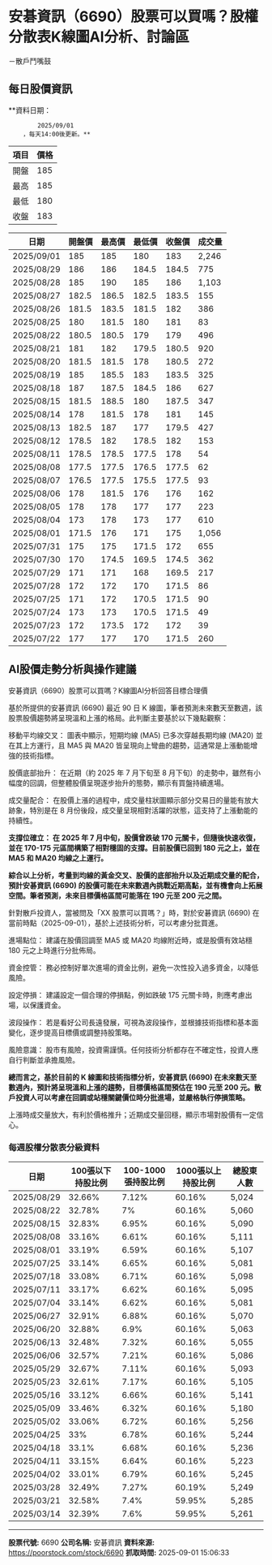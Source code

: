 # 安碁資訊（6690）股票可以買嗎？股權分散表K線圖AI分析、討論區
－散戶鬥嘴鼓

## 每日股價資訊

**資料日期：
        
            2025/09/01
        ，每天14:00後更新。**

| 項目 | 價格 |
|------|------|
| 開盤 | 185 |
| 最高 | 185 |
| 最低 | 180 |
| 收盤 | 183 |

| 日期 | 開盤價 | 最高價 | 最低價 | 收盤價 | 成交量 |
|------|--------|--------|--------|--------|--------|
| 2025/09/01 | 185 | 185 | 180 | 183 | 2,246 |
| 2025/08/29 | 186 | 186 | 184.5 | 184.5 | 775 |
| 2025/08/28 | 185 | 190 | 185 | 186 | 1,103 |
| 2025/08/27 | 182.5 | 186.5 | 182.5 | 183.5 | 155 |
| 2025/08/26 | 181.5 | 183.5 | 181.5 | 182 | 386 |
| 2025/08/25 | 180 | 181.5 | 180 | 181 | 83 |
| 2025/08/22 | 180.5 | 180.5 | 179 | 179 | 496 |
| 2025/08/21 | 181 | 182 | 179.5 | 180.5 | 920 |
| 2025/08/20 | 181.5 | 181.5 | 178 | 180.5 | 272 |
| 2025/08/19 | 185 | 185.5 | 183 | 183.5 | 325 |
| 2025/08/18 | 187 | 187.5 | 184.5 | 186 | 627 |
| 2025/08/15 | 181.5 | 188.5 | 180 | 187.5 | 347 |
| 2025/08/14 | 178 | 181.5 | 178 | 181 | 145 |
| 2025/08/13 | 182.5 | 187 | 177 | 179.5 | 427 |
| 2025/08/12 | 178.5 | 182 | 178.5 | 182 | 153 |
| 2025/08/11 | 178.5 | 178.5 | 177.5 | 178 | 54 |
| 2025/08/08 | 177.5 | 177.5 | 176.5 | 177.5 | 62 |
| 2025/08/07 | 176.5 | 177.5 | 175.5 | 177.5 | 93 |
| 2025/08/06 | 178 | 181.5 | 176 | 176 | 162 |
| 2025/08/05 | 178 | 178 | 177 | 177 | 223 |
| 2025/08/04 | 173 | 178 | 173 | 177 | 610 |
| 2025/08/01 | 171.5 | 176 | 171 | 175 | 1,056 |
| 2025/07/31 | 175 | 175 | 171.5 | 172 | 655 |
| 2025/07/30 | 170 | 174.5 | 169.5 | 174.5 | 362 |
| 2025/07/29 | 171 | 171 | 168 | 169.5 | 217 |
| 2025/07/28 | 172 | 172 | 170 | 171.5 | 86 |
| 2025/07/25 | 171 | 172 | 170.5 | 171.5 | 90 |
| 2025/07/24 | 173 | 173 | 170.5 | 171.5 | 49 |
| 2025/07/23 | 172 | 173.5 | 172 | 172 | 39 |
| 2025/07/22 | 177 | 177 | 170 | 171.5 | 260 |

## AI股價走勢分析與操作建議

安碁資訊（6690）股票可以買嗎？K線圖AI分析回答目標合理價

基於所提供的安碁資訊 (6690) 最近 90 日 K 線圖，筆者預測未來數天至數週，該股票股價趨勢將呈現溫和上漲的格局。此判斷主要基於以下幾點觀察：

移動平均線交叉： 圖表中顯示，短期均線 (MA5) 已多次穿越長期均線 (MA20) 並在其上方運行，且 MA5 與 MA20 皆呈現向上彎曲的趨勢，這通常是上漲動能增強的技術指標。

股價底部抬升： 在近期（約 2025 年 7 月下旬至 8 月下旬）的走勢中，雖然有小幅度的回調，但整體股價呈現逐步抬升的態勢，顯示有買盤持續進場。

成交量配合： 在股價上漲的過程中，成交量柱狀圖顯示部分交易日的量能有放大跡象，特別是在 8 月份後段，成交量呈現相對活躍的狀態，這支持了上漲動能的持續性。

**支撐位確立： 在 2025 年 7 月中旬，股價曾跌破 170 元關卡，但隨後快速收復，並在 170-175 元區間構築了相對穩固的支撐。目前股價已回到 180 元之上，並在 MA5 和 MA20 均線之上運行。**

**綜合以上分析，考量到均線的黃金交叉、股價的底部抬升以及近期成交量的配合，預計安碁資訊 (6690) 的股價可能在未來數週內挑戰近期高點，並有機會向上拓展空間。筆者預測，未來目標價格區間可能落在 190 元至 200 元之間。**

針對散戶投資人，當被問及「XX 股票可以買嗎？」時，對於安碁資訊 (6690) 在當前時點（2025-09-01），基於上述技術分析，可以考慮分批買進。

進場點位： 建議在股價回調至 MA5 或 MA20 均線附近時，或是股價有效站穩 180 元之上時進行分批佈局。

資金控管： 務必控制好單次進場的資金比例，避免一次性投入過多資金，以降低風險。

設定停損： 建議設定一個合理的停損點，例如跌破 175 元關卡時，則應考慮出場，以保護資金。

波段操作： 若是看好公司長遠發展，可視為波段操作，並根據技術指標和基本面變化，逐步提高目標價或調整持股策略。

風險意識： 股市有風險，投資需謹慎。任何技術分析都存在不確定性，投資人應自行判斷並承擔風險。

**總而言之，基於目前的 K 線圖和技術指標分析，安碁資訊 (6690) 在未來數天至數週內，預計將呈現溫和上漲的趨勢，目標價格區間預估在 190 元至 200 元。散戶投資人可以考慮在回調或站穩關鍵價位時分批進場，並嚴格執行停損策略。**

上漲時成交量放大，有利於價格推升；近期成交量回穩，顯示市場對股價有一定信心。

### 每週股權分散表分級資料

| 日期 | 100張以下持股比例 | 100-1000張持股比例 | 1000張以上持股比例 | 總股東人數 |
|------|-------------------|--------------------|--------------------|----------|
| 2025/08/29 | 32.66% | 7.12% | 60.16% | 5,024 |
| 2025/08/22 | 32.78% | 7% | 60.16% | 5,060 |
| 2025/08/15 | 32.83% | 6.95% | 60.16% | 5,090 |
| 2025/08/08 | 33.16% | 6.61% | 60.16% | 5,111 |
| 2025/08/01 | 33.19% | 6.59% | 60.16% | 5,107 |
| 2025/07/25 | 33.14% | 6.65% | 60.16% | 5,081 |
| 2025/07/18 | 33.08% | 6.71% | 60.16% | 5,098 |
| 2025/07/11 | 33.17% | 6.62% | 60.16% | 5,095 |
| 2025/07/04 | 33.14% | 6.62% | 60.16% | 5,081 |
| 2025/06/27 | 32.91% | 6.88% | 60.16% | 5,070 |
| 2025/06/20 | 32.88% | 6.9% | 60.16% | 5,063 |
| 2025/06/13 | 32.48% | 7.32% | 60.16% | 5,055 |
| 2025/06/06 | 32.57% | 7.21% | 60.16% | 5,086 |
| 2025/05/29 | 32.67% | 7.11% | 60.16% | 5,093 |
| 2025/05/23 | 32.61% | 7.17% | 60.16% | 5,105 |
| 2025/05/16 | 33.12% | 6.66% | 60.16% | 5,141 |
| 2025/05/09 | 33.46% | 6.32% | 60.16% | 5,180 |
| 2025/05/02 | 33.06% | 6.72% | 60.16% | 5,256 |
| 2025/04/25 | 33% | 6.78% | 60.16% | 5,244 |
| 2025/04/18 | 33.1% | 6.68% | 60.16% | 5,236 |
| 2025/04/11 | 33.15% | 6.64% | 60.16% | 5,223 |
| 2025/04/02 | 33.01% | 6.79% | 60.16% | 5,245 |
| 2025/03/28 | 32.49% | 7.27% | 60.19% | 5,249 |
| 2025/03/21 | 32.58% | 7.4% | 59.95% | 5,285 |
| 2025/03/14 | 32.39% | 7.6% | 59.95% | 5,261 |

---

**股票代號:** 6690
**公司名稱:** 安碁資訊
**資料來源:** https://poorstock.com/stock/6690
**抓取時間:** 2025-09-01 15:06:33